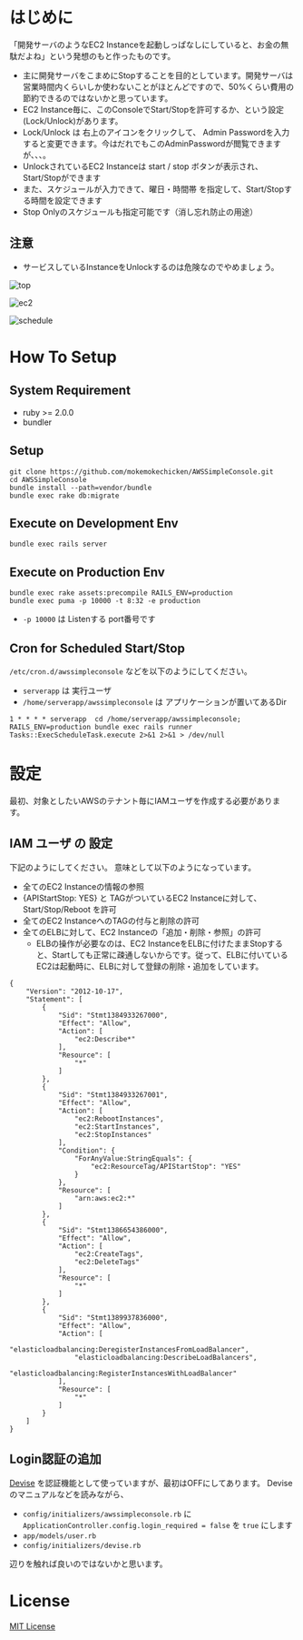 はじめに
=======

「開発サーバのようなEC2 Instanceを起動しっぱなしにしていると、お金の無駄だよね」という発想のもと作ったものです。

* 主に開発サーバをこまめにStopすることを目的としています。開発サーバは営業時間内くらいしか使わないことがほとんどですので、50%くらい費用の節約できるのではないかと思っています。
* EC2 Instance毎に、このConsoleでStart/Stopを許可するか、という設定(Lock/Unlock)があります。
* Lock/Unlock は 右上のアイコンをクリックして、 Admin Passwordを入力すると変更できます。今はだれでもこのAdminPasswordが閲覧できますが、、、。
* UnlockされているEC2 Instanceは start / stop ボタンが表示され、Start/Stopができます
* また、スケジュールが入力できて、曜日・時間帯 を指定して、Start/Stopする時間を設定できます
* Stop Onlyのスケジュールも指定可能です（消し忘れ防止の用途）


注意
-----
* サービスしているInstanceをUnlockするのは危険なのでやめましょう。

![top](doc/top.png)

![ec2](doc/ec2.png)

![schedule](doc/schedule.png)


How To Setup
=======

System Requirement
----------------------

* ruby >= 2.0.0
* bundler

Setup
-----

```
git clone https://github.com/mokemokechicken/AWSSimpleConsole.git
cd AWSSimpleConsole
bundle install --path=vendor/bundle
bundle exec rake db:migrate
```


Execute on Development Env
---------------

```
bundle exec rails server
```

Execute on Production Env
----------

```
bundle exec rake assets:precompile RAILS_ENV=production
bundle exec puma -p 10000 -t 8:32 -e production
```

* `-p 10000` は Listenする port番号です


Cron for Scheduled Start/Stop
----------------

`/etc/cron.d/awssimpleconsole` などを以下のようにしてください。

* `serverapp` は 実行ユーザ
* `/home/serverapp/awssimpleconsole` は アプリケーションが置いてあるDir

```/etc/cron.d/awssimpleconsole
1 * * * * serverapp  cd /home/serverapp/awssimpleconsole; RAILS_ENV=production bundle exec rails runner Tasks::ExecScheduleTask.execute 2>&1 2>&1 > /dev/null
```


設定
====

最初、対象としたいAWSのテナント毎にIAMユーザを作成する必要があります。


IAM ユーザ の 設定
-------------------

下記のようにしてください。
意味として以下のようになっています。

* 全てのEC2 Instanceの情報の参照
* {APIStartStop: YES} と TAGがついているEC2 Instanceに対して、 Start/Stop/Reboot を許可
* 全てのEC2 InstanceへのTAGの付与と削除の許可
* 全てのELBに対して、EC2 Instanceの「追加・削除・参照」の許可
    * ELBの操作が必要なのは、EC2 InstanceをELBに付けたままStopすると、Startしても正常に疎通しないからです。従って、ELBに付いているEC2は起動時に、ELBに対して登録の削除・追加をしています。

```
{
    "Version": "2012-10-17",
    "Statement": [
        {
            "Sid": "Stmt1384933267000",
            "Effect": "Allow",
            "Action": [
                "ec2:Describe*"
            ],
            "Resource": [
                "*"
            ]
        },
        {
            "Sid": "Stmt1384933267001",
            "Effect": "Allow",
            "Action": [
                "ec2:RebootInstances",
                "ec2:StartInstances",
                "ec2:StopInstances"
            ],
            "Condition": {
                "ForAnyValue:StringEquals": {
                    "ec2:ResourceTag/APIStartStop": "YES"
                }
            },
            "Resource": [
                "arn:aws:ec2:*"
            ]
        },
        {
            "Sid": "Stmt1386654386000",
            "Effect": "Allow",
            "Action": [
                "ec2:CreateTags",
                "ec2:DeleteTags"
            ],
            "Resource": [
                "*"
            ]
        },
        {
            "Sid": "Stmt1389937836000",
            "Effect": "Allow",
            "Action": [
                "elasticloadbalancing:DeregisterInstancesFromLoadBalancer",
                "elasticloadbalancing:DescribeLoadBalancers",
                "elasticloadbalancing:RegisterInstancesWithLoadBalancer"
            ],
            "Resource": [
                "*"
            ]
        }
    ]
}
```

Login認証の追加
--------------

[Devise](https://github.com/plataformatec/devise) を認証機能として使っていますが、最初はOFFにしてあります。
Deviseのマニュアルなどを読みながら、

* `config/initializers/awssimpleconsole.rb` に `ApplicationController.config.login_required = false` を `true` にします
* `app/models/user.rb`
* `config/initializers/devise.rb`

辺りを触れば良いのではないかと思います。


License
=======

[MIT License](http://mokemokechicken.mit-license.org/)

